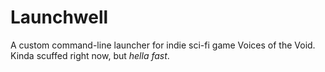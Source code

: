 # Launchwell
A custom command-line launcher for indie sci-fi game Voices of the Void. Kinda scuffed right now, but *hella fast*.